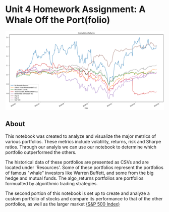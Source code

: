 # Unit 4 Homework Assignment: A Whale Off the Port(folio)


![Cumulative Returns](Cumulative_Returns_of_Multiple_Porfolios.png)

## About 

This notebook was created to analyze and visualize the major metrics of various portfolios. These metrics include volatility, returns, risk and Sharpe ratios. Through our analyis we can use our notebook to determine which portfolio outperformed the others. 

The historical data of these portfolios are presented as CSVs and are located under 'Resources'. Some of these portfolios represent the portfolios of famous "whale" investors like Warren Buffett, and some from the big hedge and mutual funds. The algo_returns portfolios are portfolios formualted by algorithmic trading strategies. 

The second portion of this notebook is set up to create and analyze a custom portfolio of stocks and compare its performance to that of the other portfolios, as well as the larger market [(S&P 500 Index)](https://en.wikipedia.org/wiki/S%26P_500)
